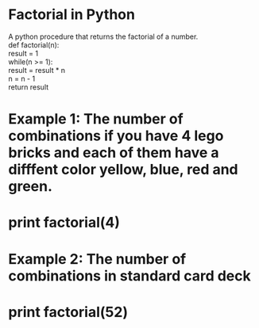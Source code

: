 # Factorial in Python
A python procedure that returns the factorial of a number.
</br>
def factorial(n):</br>
  result = 1</br>
  while(n >= 1):</br>
    result = result * n</br>
    n = n - 1</br>
  return result</br>

# Example 1: The number of combinations if you have 4 lego bricks and each of them have a difffent color yellow, blue, red and green.
# print factorial(4)

# Example 2: The number of combinations in standard card deck
# print factorial(52)
